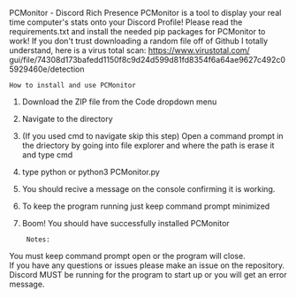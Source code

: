 PCMonitor - Discord Rich Presence
PCMonitor is a tool to display your real time computer's stats onto your Discord Profile!
Please read the requirements.txt and install the needed pip packages for PCMonitor to work!
If you don't trust downloading a random file off of Github I totally understand, here is a virus total scan: https://www.virustotal.com/
gui/file/74308d173bafedd1150f8c9d24d599d81fd8354f6a64ae9627c492c05929460e/detection


    How to install and use PCMonitor
1. Download the ZIP file from the Code dropdown menu
2. Navigate to the directory
3. (If you used cmd to navigate skip this step) Open a command prompt in the driectory by going into file explorer and where the path is erase it and type cmd
4. type python or python3 PCMonitor.py
5. You should recive a message on the console confirming it is working.
6. To keep the program running just keep command prompt minimized
7. Boom! You should have successfully installed PCMonitor


        Notes:
 You must keep command prompt open or the program will close.  
 If you have any questions or issues please make an issue on the repository.
 Discord MUST be running for the program to start up or you will get an error message.
